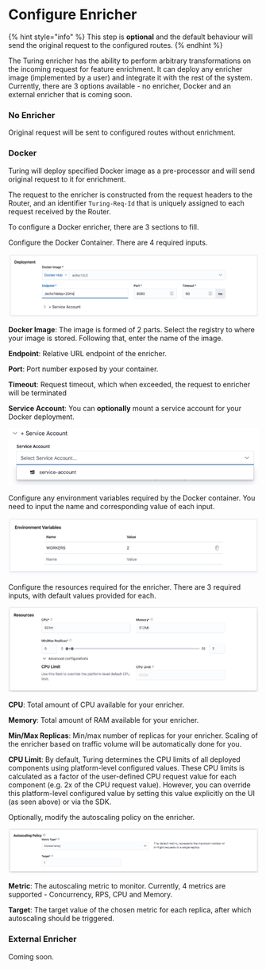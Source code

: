 # Configure Enricher

{% hint style="info" %}
This step is **optional** and the default behaviour will send the original request to the configured routes.
{% endhint %}

The Turing enricher has the ability to perform arbitrary transformations on the incoming request for feature enrichment. It can deploy any enricher image (implemented by a user) and integrate it with the rest of the system.  Currently, there are 3 options available - no enricher, Docker and an external enricher that is coming soon.

### No Enricher
Original request will be sent to configured routes without enrichment.

### Docker
Turing will deploy specified Docker image as a pre-processor and will send original request to it for enrichment. 

The request to the enricher is constructed from the request headers to the Router, and an identifier `Turing-Req-Id` 
that is uniquely assigned to each request received by the Router.

To configure a Docker enricher, there are 3 sections to fill.  

Configure the Docker Container. There are 4 required inputs.

![](../../.gitbook/assets/docker_container_config.png)

**Docker Image**: The image is formed of 2 parts. Select the registry to where your image is stored. Following that, enter the name of the image.  

**Endpoint**: Relative URL endpoint of the enricher.

**Port**: Port number exposed by your container.

**Timeout**: Request timeout, which when exceeded, the request to enricher will be terminated

**Service Account**: You can **optionally** mount a service account for your Docker deployment.

![](../../.gitbook/assets/service_acc_dropdown.png)

Configure any environment variables required by the Docker container. You need to input the name and corresponding value of each input.

![](../../.gitbook/assets/env_var_panel.png)

Configure the resources required for the enricher. There are 3 required inputs, with default values provided for each.

![](../../.gitbook/assets/resources_panel.png)

**CPU**: Total amount of CPU available for your enricher.

**Memory**: Total amount of RAM available for your enricher.

**Min/Max Replicas**: Min/max number of replicas for your enricher. Scaling of the enricher based on traffic volume will be automatically done for you.

**CPU Limit**: By default, Turing determines the CPU limits of all deployed components using platform-level configured
values. These CPU limits is calculated as a factor of the user-defined CPU request value for each component (e.g. 2x
of the CPU request value). However, you can override this platform-level configured value by setting this value
explicitly on the UI (as seen above) or via the SDK.

Optionally, modify the autoscaling policy on the enricher.

![](../../.gitbook/assets/autoscaling_policy_panel.png)

**Metric**: The autoscaling metric to monitor. Currently, 4 metrics are supported - Concurrency, RPS, CPU and Memory.

**Target**: The target value of the chosen metric for each replica, after which autoscaling should be triggered.

### External Enricher

Coming soon.
